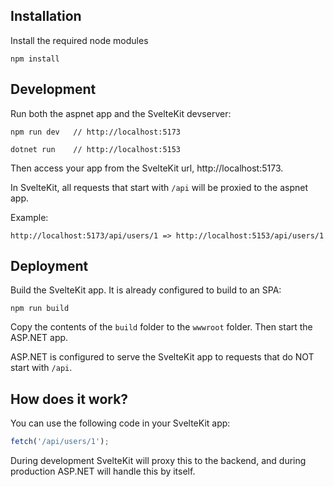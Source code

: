 ## Installation
Install the required node modules
```shell
npm install
```

## Development
Run both the aspnet app and the SvelteKit devserver:
```shell
npm run dev   // http://localhost:5173
```
```shell
dotnet run    // http://localhost:5153
```

Then access your app from the SvelteKit url, http://localhost:5173.

In SvelteKit, all requests that start with `/api` will be proxied to the aspnet app.

Example:
```
http://localhost:5173/api/users/1 => http://localhost:5153/api/users/1
```

## Deployment
Build the SvelteKit app. It is already configured to build to an SPA:
```shell
npm run build
```

Copy the contents of the `build` folder to the `wwwroot` folder. Then start the ASP.NET app.

ASP.NET is configured to serve the SvelteKit app to requests that do NOT start with `/api`.

## How does it work?

You can use the following code in your SvelteKit app:
```js
fetch('/api/users/1');
```

During development SvelteKit will proxy this to the backend, and during production ASP.NET will handle this by itself.

